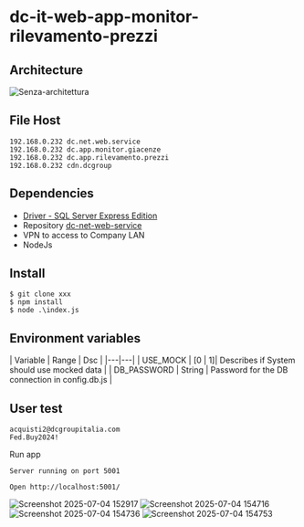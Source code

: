 # dc-it-web-app-monitor-rilevamento-prezzi

## Architecture

![Senza-architettura](https://github.com/user-attachments/assets/bec55523-85c8-41cc-8868-612f741abfc6)

## File Host
```
192.168.0.232 dc.net.web.service
192.168.0.232 dc.app.monitor.giacenze
192.168.0.232 dc.app.rilevamento.prezzi
192.168.0.232 cdn.dcgroup
```

## Dependencies

* [Driver - SQL Server Express Edition](https://www.microsoft.com/en-us/download/details.aspx?id=104781)
* Repository [dc-net-web-service](https://github.com/dcgroupitalia/dc-net-web-service)
* VPN to access to Company LAN
* NodeJs

## Install
```
$ git clone xxx
$ npm install
$ node .\index.js
```

## Environment variables

| Variable | Range | Dsc  |
|---|---|
| USE_MOCK | [0 \| 1]| Describes if System should use mocked data |
| DB_PASSWORD | String | Password for the DB connection in config.db.js |

## User test

```
acquisti2@dcgroupitalia.com
Fed.Buy2024!
```

Run app
```
Server running on port 5001

Open http://localhost:5001/
```

![Screenshot 2025-07-04 152917](https://github.com/user-attachments/assets/81058005-49ea-4da7-a2d2-53aa201018ea)
![Screenshot 2025-07-04 154716](https://github.com/user-attachments/assets/fe532c45-4283-428a-8a0e-63bfd9e03195)
![Screenshot 2025-07-04 154736](https://github.com/user-attachments/assets/38eb9692-7cc1-4a39-a8a4-d5295627600e)
![Screenshot 2025-07-04 154753](https://github.com/user-attachments/assets/ddfc3529-48b7-4c90-b26f-a20dfedea009)
